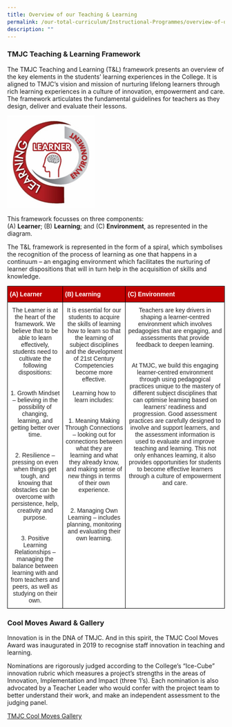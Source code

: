 ```yaml
---
title: Overview of our Teaching & Learning
permalink: /our-total-curriculum/Instructional-Programmes/overview-of-our-teaching-n-learning/
description: ""
---
```

### TMJC Teaching & Learning Framework
  
The TMJC Teaching and Learning (T&L) framework presents an overview of the key elements in the students’ learning experiences in the College. It is aligned to TMJC’s vision and mission of nurturing lifelong learners through rich learning experiences in a culture of innovation, empowerment and care. The framework articulates the fundamental guidelines for teachers as they design, deliver and evaluate their lessons.

<img src="/images/TL%20Framework.jpeg" 
     style="width:40%">
		 
This framework focusses on three components:  
(A) **Learner**; (B) **Learning**; and (C) **Environment**, as represented in the diagram.  
  
The T&L framework is represented in the form of a spiral, which symbolises the recognition of the process of learning as one that happens in a continuum – an engaging environment which facilitates the nurturing of learner dispositions that will in turn help in the acquisition of skills and knowledge.

<style type="text/css">
.tg  {border-collapse:collapse;border-spacing:0;}
.tg td{border-color:black;border-style:solid;border-width:1px;font-family:Arial, sans-serif;font-size:14px;
  overflow:hidden;padding:10px 5px;word-break:normal;}
.tg th{border-color:black;border-style:solid;border-width:1px;font-family:Arial, sans-serif;font-size:14px;
  font-weight:normal;overflow:hidden;padding:10px 5px;word-break:normal;}
.tg .tg-0e6g{background-color:#C00000;color:#FFF;font-weight:bold;text-align:left;vertical-align:top}
.tg .tg-lygy{background-color:#FFF;color:#222;text-align:center;vertical-align:top}
</style>
<table class="tg">
<thead>
  <tr>
    <th class="tg-0e6g">(A) Learner</th>
    <th class="tg-0e6g"><span style="color:white">(B) Learning</span></th>
    <th class="tg-0e6g"><span style="color:white">(C) Environment</span></th>
  </tr>
</thead>
<tbody>
  <tr>
    <td class="tg-lygy">The Learner is at the heart of the framework. We believe that to be able to learn effectively, students need to cultivate the following dispositions:<br><br><br>1. Growth Mindset – believing in the possibility of changing, learning, and getting better over time.<br><br><br>2.    Resilience – pressing on even when things get tough, and knowing that obstacles can be overcome with persistence, help, creativity and purpose.<br><br><br>3. Positive Learning Relationships – managing the balance between learning with and from teachers and peers, as well as studying on their own.</td>
    <td class="tg-lygy">It is essential for our students to acquire the skills of learning how to learn so that the learning of subject disciplines and the development of 21st Century Competencies become more effective.<br><br>Learning how to learn includes:<br><br><br>1. Meaning Making Through Connections – looking out for connections between what they are learning and what they already know, and making sense of new things in terms of their own experience.<br><br><br>2. Managing Own Learning – includes planning, monitoring and evaluating their own learning.</td>
    <td class="tg-lygy">Teachers are key drivers in shaping a learner-centred environment which involves pedagogies that are engaging, and assessments that provide feedback to deepen learning.<br><br><br>At TMJC, we build this engaging learner-centred environment through using pedagogical practices unique to the mastery of different subject disciplines that can optimise learning based on learners’ readiness and progression. Good assessment practices are carefully designed to involve and support learners, and the assessment information is used to evaluate and improve teaching and learning. This not only enhances learning, it also provides opportunities for students to become effective learners through a culture of empowerment and care.</td>
  </tr>
</tbody>
</table>

### Cool Moves Award & Gallery
  
Innovation is in the DNA of TMJC. And in this spirit, the TMJC Cool Moves Award was inaugurated in 2019 to recognise staff innovation in teaching and learning.  
  
Nominations are rigorously judged according to the College’s “Ice-Cube” innovation rubric which measures a project’s strengths in the areas of Innovation, Implementation and Impact (three ‘I’s). Each nomination is also advocated by a Teacher Leader who would confer with the project team to better understand their work, and make an independent assessment to the judging panel.

[TMJC Cool Moves Gallery](https://sites.google.com/moe.edu.sg/tmjccoolmovesgallery/home)